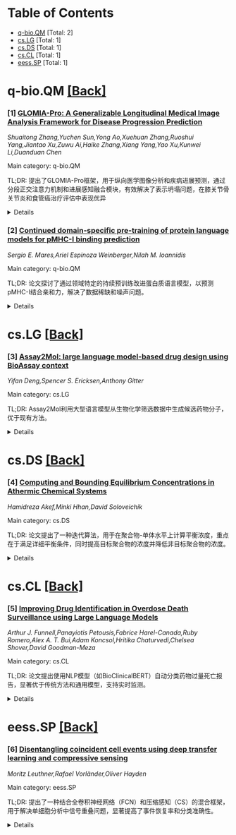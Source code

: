 <div id=toc></div>

# Table of Contents

- [q-bio.QM](#q-bio.QM) [Total: 2]
- [cs.LG](#cs.LG) [Total: 1]
- [cs.DS](#cs.DS) [Total: 1]
- [cs.CL](#cs.CL) [Total: 1]
- [eess.SP](#eess.SP) [Total: 1]


<div id='q-bio.QM'></div>

# q-bio.QM [[Back]](#toc)

### [1] [GLOMIA-Pro: A Generalizable Longitudinal Medical Image Analysis Framework for Disease Progression Prediction](https://arxiv.org/abs/2507.12500)
*Shuaitong Zhang,Yuchen Sun,Yong Ao,Xuehuan Zhang,Ruoshui Yang,Jiantao Xu,Zuwu Ai,Haike Zhang,Xiang Yang,Yao Xu,Kunwei Li,Duanduan Chen*

Main category: q-bio.QM

TL;DR: 提出了GLOMIA-Pro框架，用于纵向医学图像分析和疾病进展预测，通过分段正交注意力机制和进展感知融合模块，有效解决了表示坍塌问题，在膝关节骨关节炎和食管癌治疗评估中表现优异


<details>
  <summary>Details</summary>
Motivation: 现有纵向医学图像分析方法存在三个关键限制：(1)缺乏适用于多种疾病进展预测任务的通用框架；(2)经常忽视疾病分期固有的序数性质；(3)由于相邻时间点结构相似性导致的表示坍塌问题，可能掩盖细微但具有判别性的进展生物标志物

Method: 提出GLOMIA-Pro框架，包含两个核心组件：(1)进展表示提取模块，引入分段正交注意力机制和新颖的序数进展约束，用于解耦与疾病进展相关的细粒度时间影像变化；(2)进展感知融合模块，采用重新设计的跳跃连接架构，将学习到的进展表示与当前影像表示整合，有效缓解跨时间融合过程中的表示坍塌问题

Result: 在两个不同的临床应用中验证：膝关节骨关节炎严重程度预测和食管癌治疗反应评估，GLOMIA-Pro持续优于七种最先进的纵向分析方法。消融研究进一步确认了各个组件的贡献

Conclusion: GLOMIA-Pro框架在多种临床场景中展现出鲁棒性和通用性，有效解决了纵向医学图像分析中的关键技术挑战，为疾病进展预测提供了一个通用且有效的解决方案

Abstract: Longitudinal medical images are essential for monitoring disease progression
by capturing spatiotemporal changes associated with dynamic biological
processes. While current methods have made progress in modeling spatiotemporal
patterns, they face three key limitations: (1) lack of generalizable framework
applicable to diverse disease progression prediction tasks; (2) frequent
overlook of the ordinal nature inherent in disease staging; (3) susceptibility
to representation collapse due to structural similarities between adjacent time
points, which can obscure subtle but discriminative progression biomarkers. To
address these limitations, we propose a Generalizable LOngitudinal Medical
Image Analysis framework for disease Progression prediction (GLOMIA-Pro).
GLOMIA-Pro consists of two core components: progression representation
extraction and progression-aware fusion. The progression representation
extraction module introduces a piecewise orthogonal attention mechanism and
employs a novel ordinal progression constraint to disentangle finegrained
temporal imaging variations relevant to disease progression. The
progression-aware fusion module incorporates a redesigned skip connection
architecture which integrates the learned progression representation with
current imaging representation, effectively mitigating representation collapse
during cross-temporal fusion. Validated on two distinct clinical applications:
knee osteoarthritis severity prediction and esophageal cancer treatment
response assessment, GLOMIA-Pro consistently outperforms seven state-of-the-art
longitudinal analysis methods. Ablation studies further confirm the
contribution of individual components, demonstrating the robustness and
generalizability of GLOMIA-Pro across diverse clinical scenarios.

</details>


### [2] [Continued domain-specific pre-training of protein language models for pMHC-I binding prediction](https://arxiv.org/abs/2507.13077)
*Sergio E. Mares,Ariel Espinoza Weinberger,Nilah M. Ioannidis*

Main category: q-bio.QM

TL;DR: 论文探讨了通过领域特定的持续预训练改进蛋白质语言模型，以预测pMHC-I结合亲和力，解决了数据稀缺和噪声问题。


<details>
  <summary>Details</summary>
Motivation: 由于HLA等位基因的极端多样性、数据稀缺和实验噪声，现有方法在预测pMHC-I结合亲和力时表现不佳，尤其是对低代表性等位基因和定量预测。

Method: 从ESM Cambrian模型出发，通过掩码语言建模（MLM）对HLA相关肽段进行持续预训练，测试两种输入格式（单独肽段序列或肽段与HLA重链序列拼接），并仅使用高质量定量数据微调IC50预测。

Result: 该方法避免了质谱偏差，专注于高质量数据，改进了pMHC-I结合亲和力的预测。

Conclusion: 领域特定的持续预训练能有效提升蛋白质语言模型在pMHC-I结合亲和力预测中的表现。

Abstract: Predicting peptide--major histocompatibility complex I (pMHC-I) binding
affinity remains challenging due to extreme allelic diversity ($\sim$30,000 HLA
alleles), severe data scarcity for most alleles, and noisy experimental
measurements. Current methods particularly struggle with underrepresented
alleles and quantitative binding prediction. We test whether domain-specific
continued pre-training of protein language models is beneficial for their
application to pMHC-I binding affinity prediction. Starting from ESM Cambrian
(300M parameters), we perform masked-language modeling (MLM)-based continued
pre-training on HLA-associated peptides (epitopes), testing two input formats:
epitope sequences alone versus epitopes concatenated with HLA heavy chain
sequences. We then fine-tune for functional IC$_{50}$ binding affinity
prediction using only high-quality quantitative data, avoiding mass
spectrometry biases that are inherited by existing methods.

</details>


<div id='cs.LG'></div>

# cs.LG [[Back]](#toc)

### [3] [Assay2Mol: large language model-based drug design using BioAssay context](https://arxiv.org/abs/2507.12574)
*Yifan Deng,Spencer S. Ericksen,Anthony Gitter*

Main category: cs.LG

TL;DR: Assay2Mol利用大型语言模型从生物化学筛选数据中生成候选药物分子，优于现有方法。


<details>
  <summary>Details</summary>
Motivation: 生物化学筛选数据中的非结构化文本蕴含丰富信息，但未被充分利用。

Method: Assay2Mol通过检索类似目标的现有筛选数据，利用上下文学习生成候选分子。

Result: Assay2Mol在生成候选配体分子方面优于现有机器学习方法，且分子更易合成。

Conclusion: Assay2Mol为早期药物发现提供了高效工具，充分利用了现有数据。

Abstract: Scientific databases aggregate vast amounts of quantitative data alongside
descriptive text. In biochemistry, molecule screening assays evaluate the
functional responses of candidate molecules against disease targets.
Unstructured text that describes the biological mechanisms through which these
targets operate, experimental screening protocols, and other attributes of
assays offer rich information for new drug discovery campaigns but has been
untapped because of that unstructured format. We present Assay2Mol, a large
language model-based workflow that can capitalize on the vast existing
biochemical screening assays for early-stage drug discovery. Assay2Mol
retrieves existing assay records involving targets similar to the new target
and generates candidate molecules using in-context learning with the retrieved
assay screening data. Assay2Mol outperforms recent machine learning approaches
that generate candidate ligand molecules for target protein structures, while
also promoting more synthesizable molecule generation.

</details>


<div id='cs.DS'></div>

# cs.DS [[Back]](#toc)

### [4] [Computing and Bounding Equilibrium Concentrations in Athermic Chemical Systems](https://arxiv.org/abs/2507.12699)
*Hamidreza Akef,Minki Hhan,David Soloveichik*

Main category: cs.DS

TL;DR: 论文提出了一种迭代算法，用于在聚合物-单体水平上计算平衡浓度，重点在于满足详细平衡条件，同时提高目标聚合物的浓度并降低非目标聚合物的浓度。


<details>
  <summary>Details</summary>
Motivation: 计算分子复合物的平衡浓度通常需要数值方法，而在聚合物-单体水平上，现有方法往往依赖自由能参数。本研究聚焦于无热力学相互作用的情况，适用于DNA纳米技术中的强键合（基于域）体系。

Method: 开发了一种迭代算法，用于分配聚合物浓度以满足详细平衡条件，确保目标聚合物浓度高而非目标聚合物浓度低。

Result: 算法不仅提供了实际执行的方法，还为非目标聚合物浓度的上限提供了理论支持，将离散配置的组合论证与实值浓度联系起来。

Conclusion: 该方法为设计和验证由熵力区分配置的平衡浓度提供了新框架，并在减少DNA逻辑和信号传播中的泄漏方面展示了应用潜力。

Abstract: Computing equilibrium concentrations of molecular complexes is generally
analytically intractable and requires numerical approaches. In this work we
focus on the polymer-monomer level, where indivisible molecules (monomers)
combine to form complexes (polymers). Rather than employing free-energy
parameters for each polymer, we focus on the athermic setting where all
interactions preserve enthalpy. This setting aligns with the strongly bonded
(domain-based) regime in DNA nanotechnology when strands can bind in different
ways, but always with maximum overall bonding -- and is consistent with the
saturated configurations in the Thermodynamic Binding Networks (TBNs) model.
Within this context, we develop an iterative algorithm for assigning polymer
concentrations to satisfy detailed-balance, where on-target (desired) polymers
are in high concentrations and off-target (undesired) polymers are in low. Even
if not directly executed, our algorithm provides effective insights into upper
bounds on concentration of off-target polymers, connecting combinatorial
arguments about discrete configurations such as those in the TBN model to
real-valued concentrations. We conclude with an application of our method to
decreasing leak in DNA logic and signal propagation. Our results offer a new
framework for design and verification of equilibrium concentrations when
configurations are distinguished by entropic forces.

</details>


<div id='cs.CL'></div>

# cs.CL [[Back]](#toc)

### [5] [Improving Drug Identification in Overdose Death Surveillance using Large Language Models](https://arxiv.org/abs/2507.12679)
*Arthur J. Funnell,Panayiotis Petousis,Fabrice Harel-Canada,Ruby Romero,Alex A. T. Bui,Adam Koncsol,Hritika Chaturvedi,Chelsea Shover,David Goodman-Meza*

Main category: cs.CL

TL;DR: 论文提出使用NLP模型（如BioClinicalBERT）自动分类药物过量死亡报告，显著优于传统方法和通用模型，支持实时监测。


<details>
  <summary>Details</summary>
Motivation: 美国药物过量死亡数据因依赖手工ICD-10编码而延迟且不准确，需高效自动化解决方案。

Method: 评估多种NLP方法，包括传统分类器、BERT变体和大型语言模型，使用内部和外部数据集验证。

Result: BioClinicalBERT表现最佳，内部测试F1>=0.998，外部验证F1=0.966，优于其他模型。

Conclusion: NLP模型（尤其是BioClinicalBERT）能高效准确分类药物过量死亡数据，加速监测流程。

Abstract: The rising rate of drug-related deaths in the United States, largely driven
by fentanyl, requires timely and accurate surveillance. However, critical
overdose data are often buried in free-text coroner reports, leading to delays
and information loss when coded into ICD (International Classification of
Disease)-10 classifications. Natural language processing (NLP) models may
automate and enhance overdose surveillance, but prior applications have been
limited. A dataset of 35,433 death records from multiple U.S. jurisdictions in
2020 was used for model training and internal testing. External validation was
conducted using a novel separate dataset of 3,335 records from 2023-2024.
Multiple NLP approaches were evaluated for classifying specific drug
involvement from unstructured death certificate text. These included
traditional single- and multi-label classifiers, as well as fine-tuned
encoder-only language models such as Bidirectional Encoder Representations from
Transformers (BERT) and BioClinicalBERT, and contemporary decoder-only large
language models such as Qwen 3 and Llama 3. Model performance was assessed
using macro-averaged F1 scores, and 95% confidence intervals were calculated to
quantify uncertainty. Fine-tuned BioClinicalBERT models achieved near-perfect
performance, with macro F1 scores >=0.998 on the internal test set. External
validation confirmed robustness (macro F1=0.966), outperforming conventional
machine learning, general-domain BERT models, and various decoder-only large
language models. NLP models, particularly fine-tuned clinical variants like
BioClinicalBERT, offer a highly accurate and scalable solution for overdose
death classification from free-text reports. These methods can significantly
accelerate surveillance workflows, overcoming the limitations of manual ICD-10
coding and supporting near real-time detection of emerging substance use
trends.

</details>


<div id='eess.SP'></div>

# eess.SP [[Back]](#toc)

### [6] [Disentangling coincident cell events using deep transfer learning and compressive sensing](https://arxiv.org/abs/2507.13176)
*Moritz Leuthner,Rafael Vorländer,Oliver Hayden*

Main category: eess.SP

TL;DR: 提出了一种结合全卷积神经网络（FCN）和压缩感知（CS）的混合框架，用于解决单细胞分析中信号重叠问题，显著提高了事件恢复率和分类准确性。


<details>
  <summary>Details</summary>
Motivation: 解决单细胞分析中因信号重叠导致的信号保真度下降问题，提升诊断和细胞治疗的准确性。

Method: 使用FCN估计重叠事件数量，结合CS模块重构单个信号成分，恢复单细胞特征（如速度、振幅、直径）。

Result: 相比传统算法，恢复率提高21%，分类准确性超过97%。

Conclusion: 该框架为下一代非光学单细胞传感平台奠定了基础，扩展了细胞计数在转化医学中的应用。

Abstract: Accurate single-cell analysis is critical for diagnostics, immunomonitoring,
and cell therapy, but coincident events - where multiple cells overlap in a
sensing zone - can severely compromise signal fidelity. We present a hybrid
framework combining a fully convolutional neural network (FCN) with compressive
sensing (CS) to disentangle such overlapping events in one-dimensional sensor
data. The FCN, trained on bead-derived datasets, accurately estimates
coincident event counts and generalizes to immunomagnetically labeled CD4+ and
CD14+ cells in whole blood without retraining. Using this count, the CS module
reconstructs individual signal components with high fidelity, enabling precise
recovery of single-cell features, including velocity, amplitude, and
hydrodynamic diameter. Benchmarking against conventional state-machine
algorithms shows superior performance - recovering up to 21% more events and
improving classification accuracy beyond 97%. Explinability via class
activation maps and parameterized Gaussian template fitting ensures
transparency and clinical interpretability. Demonstrated with magnetic flow
cytometry (MFC), the framework is compatible with other waveform-generating
modalities, including impedance cytometry, nanopore, and resistive pulse
sensing. This work lays the foundation for next-generation non-optical
single-cell sensing platforms that are automated, generalizable, and capable of
resolving overlapping events, broadening the utility of cytometry in
translational medicine and precision diagnostics, e.g. cell-interaction
studies.

</details>
